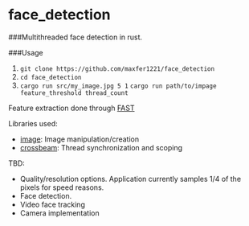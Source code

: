 # face_detection

###Multithreaded face detection in rust. 

###Usage
1. `git clone https://github.com/maxfer1221/face_detection`
2. `cd face_detection`
3. `cargo run src/my_image.jpg 5 1`
   `cargo run path/to/impage feature_threshold thread_count`

Feature extraction done through [FAST](https://medium.com/data-breach/introduction-to-orb-oriented-fast-and-rotated-brief-4220e8ec40cf)

Libraries used:
 - [image](https://crates.io/crates/image): Image manipulation/creation
 - [crossbeam](https://crates.io/crates/crossbeam): Thread synchronization and scoping

TBD:
 - Quality/resolution options. Application currently samples 1/4 of the pixels for speed reasons.
 - Face detection.
 - Video face tracking
 - Camera implementation
